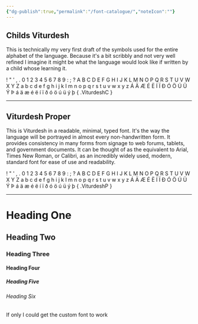 ```yaml
---
{"dg-publish":true,"permalink":"/font-catalogue/","noteIcon":""}
---
```


## **Childs Viturdesh**
This is technically my very first draft of the symbols used for the entire alphabet of the language. Because it's a bit scribbly and not very well refined I imagine it might be what the language would look like if written by a child whose learning it.

! " ' , . 0 1 2 3 4 5 6 7 8 9 : ; ? A B C D E F G H I J K L M N O P Q R S T U V W X Y Z a b c d e f g h i j k l m n o p q r s t u v w x y z Á Ä Æ É Ë Í Ï Ð Ó Ö Ú Ü Ý Þ á ä æ é ë í ï ð ó ö ú ü ý þ
{ .ViturdeshC }
___
## **Viturdesh Proper**
This is Viturdesh in a readable, minimal, typed font. It's the way the language will be portrayed in almost every non-handwritten form. It provides consistency in many forms from signage to web forums, tablets, and government documents. It can be thought of as the equivalent to Arial, Times New Roman, or Calibri, as an incredibly widely used, modern, standard font for ease of use and readability.

! " ' , . 0 1 2 3 4 5 6 7 8 9 : ; ? A B C D E F G H I J K L M N O P Q R S T U V W X Y Z a b c d e f g h i j k l m n o p q r s t u v w x y z Á Ä Æ É Ë Í Ï Ð Ó Ö Ú Ü Ý Þ á ä æ é ë í ï ð ó ö ú ü ý þ
{ .ViturdeshP }

___
# Heading One
## Heading Two
### Heading Three
#### Heading Four
##### Heading Five
###### Heading Six

If only I could get the custom font to work